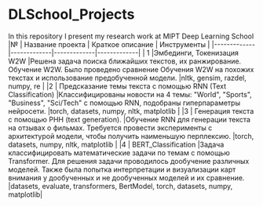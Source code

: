 # DLSchool_Projects
In this repository I present my research work at MIPT Deep Learning School
|№ | Название проекта | Краткое описание | Инструменты  |
|-------------|-------------|-------------|-------------|
| 1   |Эмбединги, Токенизация W2W   |Решена задача поиска ближайших текстов, их ранжирование. Обучение W2W. Было проведено сравнение Обучения W2W на похожих текстах и использование предобученной модели. |nltk, gensim, razdel, numpy, re |
|2    | Предсказание темы текста с помощью RNN (Text Classification)    |Классифицированы новости на 4 темы: "World", "Sports", "Business", "Sci/Tech" с помощью RNN, подобраны гиперпараметры нейросети. |torch, datasets, numpy, nltk, matplotlib | 
|3    | Генерация текста с помощью РНН (text generation).    |Обучение RNN для генерации текста на отзывах о фильмах. Требуется провести эксперименты с архитектурой модели, чтобы получить наименьшую перплексию.  |torch, datasets, numpy, nltk, matplotlib | 
|4    | BERT_Classification    |Задача классифицировать математические задачи по темам с помощью Transformer. Для решения задачи проводилось дообучение различных моделей. Также была попытка интерпретации и визуализации карт внимания у дообученных и не дообученных моделей и их сравнение. |datasets, evaluate, transformers, BertModel, torch, datasets, numpy, matplotlib| 
